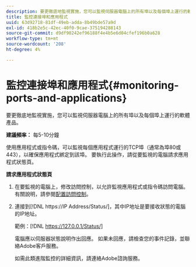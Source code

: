 ```yaml
---
description: 要更徹底地監視實施，您可以監視伺服器電腦上的所有埠以及每個埠上運行的軟體產品。
title: 監控連接埠和應用程式
uuid: 63d92718-81df-49eb-adda-8b49bde57a9d
exl-id: 418b2e5c-42ec-40f0-9cae-375194288143
source-git-commit: d9df90242ef96188f4e4b5e6d04cfef196b0a628
workflow-type: tm+mt
source-wordcount: '208'
ht-degree: 4%

---
```


# 監控連接埠和應用程式{#monitoring-ports-and-applications}

要更徹底地監視實施，您可以監視伺服器電腦上的所有埠以及每個埠上運行的軟體產品。

**建議頻率：** 每5-10分鐘

使用應用程式或指令碼，可以監視每個應用程式運行的TCP埠（通常為埠80或443），以確保應用程式綁定到該埠。 要執行此操作，請從要監視的電腦請求應用程式狀態頁。

**請求應用程式狀態頁**

1. 在要監視的電腦上，修改訪問控制，以允許監視應用程式或指令碼訪問電腦。 有關說明，請參閱[配置訪問控制](../../../home/c-inst-svr/c-admin-inst-svr/c-config-acs-ctrl/c-config-acs-ctrl.md#concept-ac385e870dbe4b57a72bf7266b60f93d)。
1. 連接到[!DNL https://IP Address/Status/]，其中IP地址是要接收狀態的電腦的IP地址。

   範例：[!DNL https://127.0.0.1/Status/]

   電腦應以伺服器狀態說明作出回應。 如果未回應，請檢查您的事件記錄，並聯絡Adobe客戶服務。

   如需此類進階監控的詳細資訊，請連絡Adobe諮詢服務。
